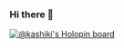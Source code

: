 ### Hi there 👋
[![@kashiki's Holopin board](https://holopin.me/kashiki)](https://holopin.io/@kashiki)

<!--
**suryabarisaputralerebulan/suryabarisaputralerebulan** is a ✨ _special_ ✨ repository because its `README.md` (this file) appears on your GitHub profile.

Here are some ideas to get you started:

- 🔭 I’m currently working on ...
- 🌱 I’m currently learning ...
- 👯 I’m looking to collaborate on ...
- 🤔 I’m looking for help with ...
- 💬 Ask me about ...
- 📫 How to reach me: ...
- 😄 Pronouns: ...
- ⚡ Fun fact: ...
-->
